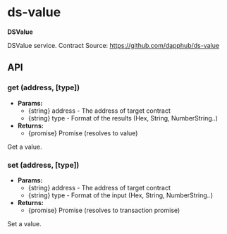 
# ds-value
**DSValue**

DSValue service.
Contract Source: https://github.com/dapphub/ds-value



## API


### get (address, [type])

* **Params:** 
  * {string} address - The address of target contract
  * {string} type - Format of the results (Hex, String, NumberString..) 
* **Returns:**
  * {promise} Promise (resolves to value)

Get a value.


### set (address, [type])

* **Params:** 
  * {string} address - The address of target contract
  * {string} type - Format of the input (Hex, String, NumberString..) 
* **Returns:**
  * {promise} Promise (resolves to transaction promise)

Set a value.



